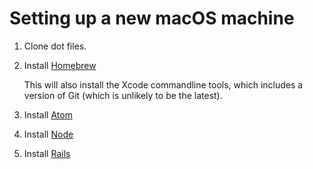 # Setting up a new macOS machine

1. Clone dot files.
1. Install [Homebrew](Homebrew/README-Homebrew.md)

   This will also install the Xcode commandline tools, which includes a version of Git (which is unlikely to be the latest).
1. Install [Atom](Tools/Editors/Atom/README-Atom.md)
1. Install [Node]()
1. Install [Rails]()

